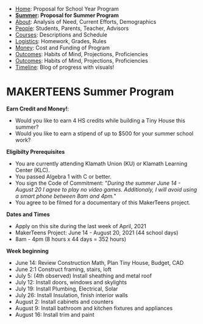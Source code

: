  - [Home](index.html): Proposal for School Year Program
-  **[Summer](summer.html): Proposal for Summer Program**
 - [About](about.html): Analysis of Need, Current Efforts, Demographics
 - [People](people.html): Students, Parents, Teacher, Advisors
 - [Courses](courses.html): Descriptions and Schedule
 - [Logistics](logistics.html): Homework, Grades, Rules
 - [Money](money.html): Cost and Funding of Program
 - [Outcomes](outcomes.html): Habits of Mind, Projections, Proficiencies
 - [Outcomes](outcomes.html): Habits of Mind, Projections, Proficiencies
 - [Timeline](timeline.html): Blog of progress with visuals!

# MAKERTEENS Summer Program # 

**Earn Credit and Money!**: 
<ul>
<li>Would you like to earn 4 HS credits while building a Tiny House this summer?
<li>Would you like to earn a stipend of up to $500 for your summer school work?
 </ul>

**Eligibilty Prerequisites**
<ul>
<li>You are currently attending Klamath Union (KU) or Klamath Learning Center (KLC).
<li>You passed Algebra 1 with C or better. 
<li>You sign the Code of Commitment: "<i>During the summer June 14 - August 20 I agree to play no video games. Additionaly, I will avoid using a smart phone between 8am and 4pm.</i>"
<li>You agree to be filmed for a documentary of this MakerTeens project.
</ul>

**Dates and Times**
<ul>
 <li>Apply on this site during the last week of April, 2021
<li>MakerTeens Project: June 14 - August 20, 2021 (44 school days)
<li>8am - 4pm (8 hours x 44 days = 352 hours)
</ul>

**Week beginning**
<ul>
<li>June 14: Review Construction Math, Plan Tiny House, Budget, CAD
<li>June 2:1 Construct framing, stairs, loft
<li>July 5: (4th observed) Install sheathing and metal roof
<li>July 12: Install doors, windows and skylights
<li>July 19: Install Plumbing, Electrical, Solar
<li>July 26: Install Insulation, finish interior walls
<li>August 2: Install cabinets and counters
<li>August 9: Install bathroom and kitchen fixtures and appliances
<li>August 16: Install trim and paint
 </ul>
